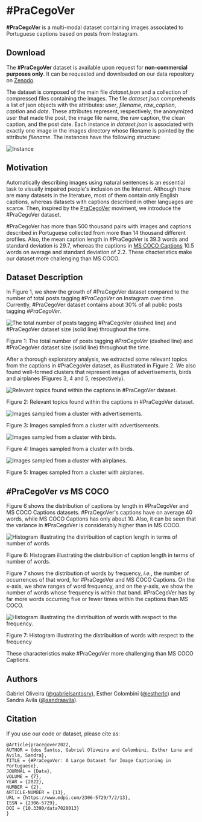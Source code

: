 # \#PraCegoVer

**\#PraCegoVer** is a multi-modal dataset containing images associated to Portuguese captions based on posts from
Instagram.

## Download

The **\#PraCegoVer** dataset is available upon request for **non-commercial purposes only**. It can be requested and
downloaded on our data repository on [Zenodo](https://doi.org/10.5281/zenodo.5710562).

The dataset is composed of the main file _dataset.json_ and a collection of compressed files containing the images. The
file _dataset.json_ comprehends a list of json objects with the attributes: _user_, _filename_, _raw_caption_, _caption_
and _date_. These attributes represent, respectively, the anonymized user that made the post, the image file name, the
raw caption, the clean caption, and the post date. Each instance in _dataset.json_ is associated with exactly one image
in the images directory whose filename is pointed by the attribute
_filename_. The instances have the following structure:

![Instance](https://github.com/gabrielsantosrv/PraCegoVer/blob/main/assets/instance.png)

## Motivation

Automatically describing images using natural sentences is an essential task to visually impaired people's inclusion on
the Internet. Although there are many datasets in the literature, most of them contain only English captions, whereas
datasets with captions described in other languages are scarce. Then, inspired by
the [PraCegoVer](https://mwpt.com.br/criadora-do-projeto-pracegover-incentiva-descricao-de-imagens-na-web/) moviment, we
introduce the \#PraCegoVer dataset.

\#PraCegoVer has more than 500 thousand pairs with images and captions described in Portuguese collected from more than
14 thousand different profiles. Also, the mean caption length in \#PraCegoVer is 39.3 words and standard deviation is
29.7, whereas the captions in [MS COCO Captions](http://cocodataset.org/) 10.5 words on average and standard deviation
of 2.2. These chacteristics make our dataset more challenging than MS COCO.

## Dataset Description

In Figure 1, we show the growth of \#PraCegoVer dataset compared to the number of total posts tagging  *\#PraCegoVer* on
Instagram over time. Currently, \#PraCegoVer dataset contains about 30\% of all public posts tagging  *\#PraCegoVer*.

![The total number of posts tagging \#PraCegoVer (dashed line) and \#PraCegoVer dataset size (solid line) throughout the time.](https://github.com/gabrielsantosrv/PraCegoVer/blob/main/assets/dataset_size_over_time.png)

Figure 1: The total number of posts tagging *\#PraCegoVer* (dashed line) and \#PraCegoVer dataset size (solid line)
throughout the time.

After a thorough exploratory analysis, we extracted some relevant topics from the captions in \#PraCegoVer dataset, as
illustrated in Figure 2. We also found well-formed clusters that represent images of advertisements, birds and
airplanes (Figures 3, 4 and 5, respectively).

![Relevant topics found within the captions in \#PraCegoVer dataset.](https://github.com/gabrielsantosrv/PraCegoVer/blob/main/assets/caption_topics.png)

Figure 2: Relevant topics found within the captions in \#PraCegoVer dataset.

![Images sampled from a cluster with advertisements.](https://github.com/gabrielsantosrv/PraCegoVer/blob/main/assets/cluster_ads.png)

Figure 3: Images sampled from a cluster with advertisements.

![Images sampled from a cluster with birds.](https://github.com/gabrielsantosrv/PraCegoVer/blob/main/assets/cluster_birds.png)

Figure 4: Images sampled from a cluster with birds.

![Images sampled from a cluster with airplanes.](https://github.com/gabrielsantosrv/PraCegoVer/blob/main/assets/cluster_airplanes.png)

Figure 5: Images sampled from a cluster with airplanes.

## \#PraCegoVer *vs* MS COCO

Figure 6 shows the distribution of captions by length in \#PraCegoVer and MS COCO Captions datasets. \#PraCegoVer's
captions have on average 40 words, while MS COCO Captions has only about 10. Also, it can be seen that the variance in
\#PraCegoVer is considerably higher than in MS COCO.

![Histogram illustrating the distribuition of caption length in terms of number of words.](https://github.com/gabrielsantosrv/PraCegoVer/blob/main/assets/joint_histogram_posts_by_text_length.png)

Figure 6: Histogram illustrating the distribuition of caption length in terms of number of words.

Figure 7 shows the distribution of words by frequency, *i.e.*, the number of occurrences of that word, for \#PraCegoVer
and MS COCO Captions. On the x-axis, we show ranges of word frequency, and on the y-axis, we show the number of words
whose frequency is within that band. \#PraCegoVer has by far more words occurring five or fewer times within the
captions than MS COCO.

![Histogram illustrating the distribuition of words with respect to the frequency.](https://github.com/gabrielsantosrv/PraCegoVer/blob/main/assets/joint_plot_word_frequency.png)

Figure 7: Histogram illustrating the distribuition of words with respect to the frequency

These characteristics make \#PraCegoVer more challenging than MS COCO Captions.

## Authors

Gabriel Oliveira ([@gabrielsantosrv](https://github.com/gabrielsantosrv)), Esther
Colombini ([@estherlc](https://github.com/estherlc)) and Sandra Avila ([@sandraavila](https://github.com/sandraavila)). 

## Citation
If you use our code or dataset, please cite as:

```
@Article{pracegover2022,
AUTHOR = {dos Santos, Gabriel Oliveira and Colombini, Esther Luna and Avila, Sandra},
TITLE = {#PraCegoVer: A Large Dataset for Image Captioning in Portuguese},
JOURNAL = {Data},
VOLUME = {7},
YEAR = {2022},
NUMBER = {2},
ARTICLE-NUMBER = {13},
URL = {https://www.mdpi.com/2306-5729/7/2/13},
ISSN = {2306-5729},
DOI = {10.3390/data7020013}
}
```